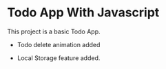 # Todo App With Javascript

This project is a basic Todo App.

* Todo delete animation added

* Local Storage feature added.

